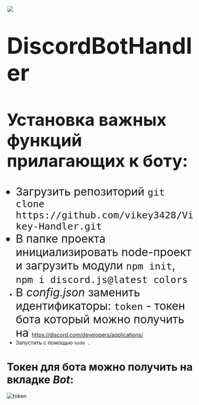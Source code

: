 <p align="center">
	<img src="https://github-readme-stats.vercel.app/api/pin/?username=vikey3428&repo=Vikey-Handler&theme=dark" style="float: left; margin: 0px 10px 15px 1px;"/> <a style="font-size: 20px"> <a style="font-size: 30px">
</p>

# DiscordBotHandler


## Установка важных функций прилагающих к боту:
- Загрузить репозиторий `git clone https://github.com/vikey3428/Vikey-Handler.git`
- В папке проекта инициализировать node-проект и загрузить модули `npm init`, `npm i discord.js@latest colors`
- В *config.json* заменить идентификаторы: `token` - токен бота который можно получить на https://discord.com/developers/applications/
- Запустить с помощью `node .`

# Токен для бота можно получить на вкладке *Bot*:
![token](https://github.com/vikey3428/Vikey-Handler/blob/main/assets/howtoken.png?raw=true)
